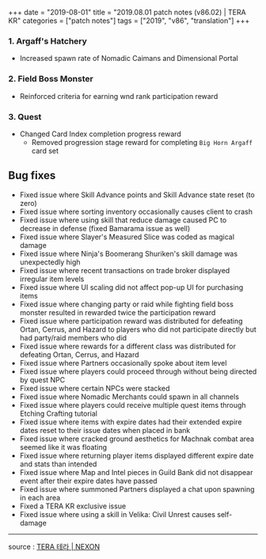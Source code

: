 +++
date = "2019-08-01"
title = "2019.08.01 patch notes (v86.02) | TERA KR"
categories = ["patch notes"]
tags = ["2019", "v86", "translation"]
+++

### 1. Argaff's Hatchery
- Increased spawn rate of Nomadic Caimans and Dimensional Portal

### 2. Field Boss Monster
- Reinforced criteria for earning wnd rank participation reward

### 3. Quest
- Changed Card Index completion progress reward
  - Removed progression stage reward for completing `Big Horn Argaff` card set

## Bug fixes

- Fixed issue where Skill Advance points and Skill Advance state reset (to zero)
- Fixed issue where sorting inventory occasionally causes client to crash
- Fixed issue where using skill that reduce damage caused PC to decrease in defense (fixed Bamarama issue as well)
- Fixed issue where Slayer's Measured Slice was coded as magical damage
- Fixed issue where Ninja's Boomerang Shuriken's skill damage was unexpectedly high
- Fixed issue where recent transactions on trade broker displayed irregular item levels
- Fixed issue where UI scaling did not affect pop-up UI for purchasing items
- Fixed issue where changing party or raid while fighting field boss monster resulted in rewarded twice the participation reward
- Fixed issue where participation reward was distributed for defeating Ortan, Cerrus, and Hazard to players who did not participate directly but had party/raid members who did
- Fixed issue where rewards for a different class was distributed for defeating Ortan, Cerrus, and Hazard
- Fixed issue where Partners occasionally spoke about item level
- Fixed issue where players could proceed through without being directed by quest NPC
- Fixed issue where certain NPCs were stacked
- Fixed issue where Nomadic Merchants could spawn in all channels
- Fixed issue where players could receive multiple quest items through Etching Crafting tutorial
- Fixed issue where items with expire dates had their extended expire dates reset to their issue dates when placed in bank
- Fixed issue where cracked ground aesthetics for Machnak combat area seemed like it was floating
- Fixed issue where returning player items displayed different expire date and stats than intended
- Fixed issue where Map and Intel pieces in Guild Bank did not disappear event after their expire dates have passed
- Fixed issue where summoned Partners displayed a chat upon spawning in each area
- Fixed a TERA KR exclusive issue
- Fixed issue where using a skill in Velika: Civil Unrest causes self-damage

----

source : [TERA 테라 | NEXON](http://tera.nexon.com/news/update/view.aspx?n4articlesn=403)
